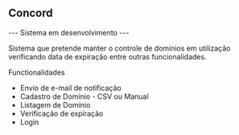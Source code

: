 ## Concord 

--- Sistema em desenvolvimento ---

Sistema que pretende manter o controle de domínios em utilização verificando data de expiração entre outras funcionalidades.

Functionalidades

- Envio de e-mail de notificação
- Cadastro de Domínio - CSV ou Manual
- Listagem de Domínio 
- Verificação de expiração
- Login  
